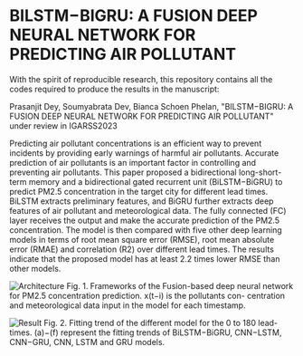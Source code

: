 # BILSTM−BIGRU: A FUSION DEEP NEURAL NETWORK FOR PREDICTING AIR POLLUTANT
With the spirit of reproducible research, this repository contains all the codes required to produce the results in the manuscript:

Prasanjit Dey, Soumyabrata Dev, Bianca Schoen Phelan, "BILSTM−BIGRU: A FUSION DEEP NEURAL NETWORK FOR PREDICTING AIR POLLUTANT" under review in IGARSS2023

Predicting air pollutant concentrations is an efficient way to prevent incidents by providing early warnings of harmful air pollutants. Accurate prediction of air pollutants is an important factor in controlling and preventing air pollutants. This paper proposed a bidirectional long-short-term memory and a bidirectional gated recurrent unit (BiLSTM−BiGRU) to predict PM2.5 concentration in the target city for different lead times. BiLSTM extracts preliminary features, and BiGRU further extracts deep features of air pollutant and meteorological data. The fully connected (FC) layer receives the output and make the accurate prediction of the PM2.5 concentration. The model is then compared with five other deep learning models in terms of root mean square error (RMSE), root mean absolute error (RMAE) and correlation (R2) over different lead times. The results indicate that the proposed model has at least 2.2 times lower RMSE than other models.

![Architecture](https://user-images.githubusercontent.com/49582829/206673155-9506eb1e-c59b-4df6-b25a-30d16d28e56b.png)
Fig. 1. Frameworks of the Fusion-based deep neural network for PM2.5 concentration prediction. x(t−i) is the pollutants con-
centration and meteorological data input in the model for each timestamp.

![Result](https://user-images.githubusercontent.com/49582829/206673614-448dcb86-63c2-43db-a8d1-31464b0bc062.png)
Fig. 2. Fitting trend of the different model for the 0 to 180 lead-times. (a)−(f) represent the fitting trends of BiLSTM−BiGRU,
CNN−LSTM, CNN−GRU, CNN, LSTM and GRU models.

